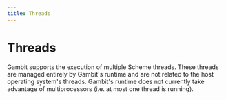 ```yaml
---
title: Threads
---
```


# Threads

Gambit supports the execution of multiple Scheme threads. These threads are
managed entirely by Gambit's runtime and are not related to the host operating
system's threads. Gambit's runtime does not currently take advantage of
multiprocessors (i.e. at most one thread is running).
